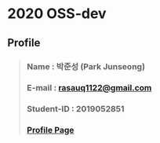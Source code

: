 # 2020 OSS-dev 
## Profile
> ### Name : 박준성 (Park Junseong)
> ### E-mail : rasauq1122@gmail.com
> ### Student-ID : 2019052851
> ### [Profile Page](https://rasauq1122.github.io/)
